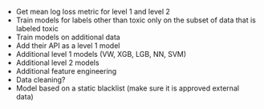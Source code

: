 * Get mean log loss metric for level 1 and level 2
* Train models for labels other than toxic only on the subset of data that is labeled toxic
* Train models on additional data 
* Add their API as a level 1 model
* Additional level 1 models (VW, XGB, LGB, NN, SVM)
* Additional level 2 models
* Additional feature engineering
* Data cleaning?
* Model based on a static blacklist (make sure it is approved external data)
